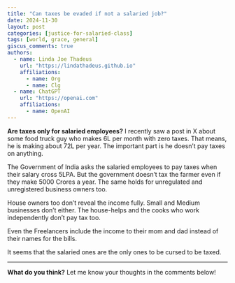 ```yaml
---
title: "Can taxes be evaded if not a salaried job?"
date: 2024-11-30
layout: post
categories: [justice-for-salaried-class]
tags: [world, grace, general]
giscus_comments: true
authors:
  - name: Linda Joe Thadeus
    url: "https://lindathadeus.github.io"
    affiliations:
      - name: Org
      - name: Clg
  - name: ChatGPT
    url: "https://openai.com"
    affiliations:
      - name: OpenAI
---
```

**Are taxes only for salaried employees?**
I recently saw a post in X about some food truck guy who makes 6L per month with zero taxes. That means, he is making about 72L per year. The important part is he doesn’t pay taxes on anything.

The Government of India asks the salaried employees to pay taxes when their salary cross 5LPA. But the government doesn’t tax the farmer even if they make 5000 Crores a year. The same holds for unregulated and unregistered business owners too.

House owners too don’t reveal the income fully. Small and Medium businesses don’t either. The house-helps and the cooks who work independently don’t pay tax too.

Even the Freelancers include the income to their mom and dad instead of their names for the bills.

It seems that the salaried ones are the only ones to be cursed to be taxed.

---

**What do you think?** Let me know your thoughts in the comments below!